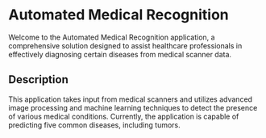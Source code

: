 # Automated Medical Recognition

Welcome to the Automated Medical Recognition application, a comprehensive solution designed to assist healthcare professionals in effectively diagnosing certain diseases from medical scanner data.

## Description

This application takes input from medical scanners and utilizes advanced image processing and machine learning techniques to detect the presence of various medical conditions. Currently, the application is capable of predicting five common diseases, including tumors.
